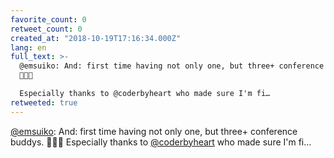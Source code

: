 ```yaml
---
favorite_count: 0
retweet_count: 0
created_at: "2018-10-19T17:16:34.000Z"
lang: en
full_text: >-
  @emsuiko: And: first time having not only one, but three+ conference buddys.
  🐶🐶🐶

  Especially thanks to @coderbyheart who made sure I'm fi…
retweeted: true
---
```


[@emsuiko](https://twitter.com/emsuiko): And: first time having not only one,
but three+ conference buddys. 🐶🐶🐶 Especially thanks to
[@coderbyheart](https://twitter.com/coderbyheart) who made sure I'm fi…
